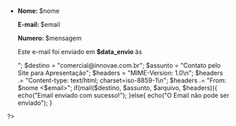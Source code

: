 - <?php

  $nome = $_POST['nome'];
  $email = $_POST['email'];
  $mensagem = $_POST['mensagem'];
  $data_envio = date('d/m/Y');



  $arquivo = "
    <html>
      <p><b>Nome: </b>$nome</p>
      <p><b>E-mail: </b>$email</p>
      <p><b>Numero: </b>$mensagem</p>
      <p>Este e-mail foi enviado em <b>$data_envio</b> às </p>
    </html>
  ";
  
  $destino = "comercial@innovae.com.br";
  $assunto = "Contato pelo Site para Apresentação";

  
  $headers  = "MIME-Version: 1.0\n";
  $headers .= "Content-type: text/html; charset=iso-8859-1\n";
  $headers .= "From: $nome <$email>";

  
  if(mail($destino, $assunto, $arquivo, $headers)){
    echo("Email enviado com sucesso!");
  }else{
    echo("O Email não pode ser enviado");
  }
?>
